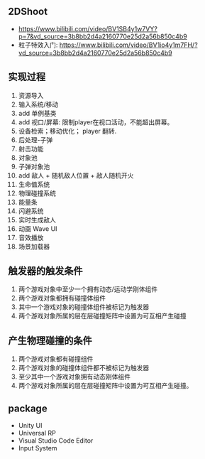 ## 2DShoot
- https://www.bilibili.com/video/BV1SB4y1w7VY?p=7&vd_source=3b8bb2d4a2160770e25d2a56b850c4b9
- 粒子特效入门: https://www.bilibili.com/video/BV1io4y1m7FH/?vd_source=3b8bb2d4a2160770e25d2a56b850c4b9


## 实现过程
1. 资源导入
2. 输入系统/移动
3. add 单例基类
4. add 视口/屏幕: 限制player在视口活动，不能超出屏幕。
5. 设备检索；移动优化； player 翻转.
6. 后处理-子弹
7. 射击功能
8. 对象池
9. 子弹对象池
10. add 敌人 + 随机敌人位置 + 敌人随机开火
11. 生命值系统
12. 物理碰撞系统
13. 能量条
14. 闪避系统
15. 实时生成敌人
16. 动画 Wave UI
17. 音效播放
18. 场景加载器

## 触发器的触发条件
1. 两个游戏对象中至少一个拥有动态/运动学刚体组件
2. 两个游戏对象都拥有碰撞体组件
3. 其中一个游戏对象的碰撞体组件被标记为触发器
4. 两个游戏对象所属的层在层碰撞矩阵中设置为可互相产生碰撞

## 产生物理碰撞的条件
1. 两个游戏对象都有碰撞组件
2. 两个游戏对象的碰撞体组件都不被标记为触发器
3. 至少其中一个游戏对象拥有动态刚体组件
4. 两个游戏对象所属的层在层碰撞矩阵中设置为可互相产生碰撞。

## package
- Unity UI
- Universal RP
- Visual Studio Code Editor
- Input System
